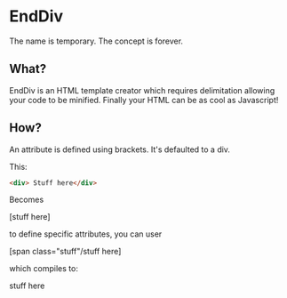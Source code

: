 EndDiv
======

The name is temporary. The concept is forever.

What?
-----
EndDiv is an HTML template creator which requires delimitation allowing your code to be minified. 
Finally your HTML can be as cool as Javascript!

How?
-----
An attribute is defined using brackets. It's defaulted to a div.

This:

````html
<div> Stuff here</div>
````

Becomes

[stuff here]

to define specific attributes, you can user

[span class="stuff"/stuff here]

which compiles to:

<span class="stuff">stuff here</span>

